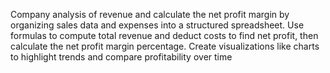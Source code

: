 Company analysis of revenue and calculate the net profit margin by organizing sales data and expenses into a structured spreadsheet. Use formulas to compute total revenue and deduct costs to find net profit, then calculate the net profit margin percentage. Create visualizations like charts to highlight trends and compare profitability over time

